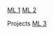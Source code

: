 [ML 1](https://machinelearningmastery.com/machine-learning-in-python-step-by-step/)
[ML 2](https://github.com/rhiever/Data-Analysis-and-Machine-Learning-Projects/blob/master/example-data-science-notebook/Example%20Machine%20Learning%20Notebook.ipynb)

Projects
[ML 3](https://github.com/machine-learning-projects)
